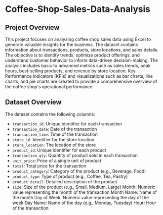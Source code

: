 # Coffee-Shop-Sales-Data-Analysis

## Project Overview

This project focuses on analyzing coffee shop sales data using Excel to generate valuable insights for the business. The dataset contains information about transactions, products, store locations, and sales details. The objective is to identify trends, optimize product offerings, and understand customer behavior to inform data-driven decision-making. The analysis includes basic to advanced metrics such as sales trends, peak hours, best-selling products, and revenue by store location. Key Performance Indicators (KPIs) and visualizations such as bar charts, line charts, and pie charts are created to provide a comprehensive overview of the coffee shop's operational performance.

## Dataset Overview

The dataset contains the following columns:

- `transaction_id`: Unique identifier for each transaction
- `transaction_date`: Date of the transaction
- `transaction_time`: Time of the transaction
- `store_id`: Identifier for the store location
- `store_location`: The location of the store
- `product_id`: Unique identifier for each product
- `transaction_qty`: Quantity of product sold in each transaction
- `unit_price`: Price of a single unit of product
- `total`: Total price for the transaction
- `product_category`: Category of the product (e.g., Beverage, Food)
- `product_type`: Type of product (e.g., Coffee, Tea, Pastry)
- `product_detail`: Detailed description of the product
- `size`: Size of the product (e.g., Small, Medium, Large)
Month: Numeric value representing the month of the transaction
Month Name: Name of the month
Day of Week: Numeric value representing the day of the week
Day Name: Name of the day (e.g., Monday, Tuesday)
Hour: Hour of the transaction

